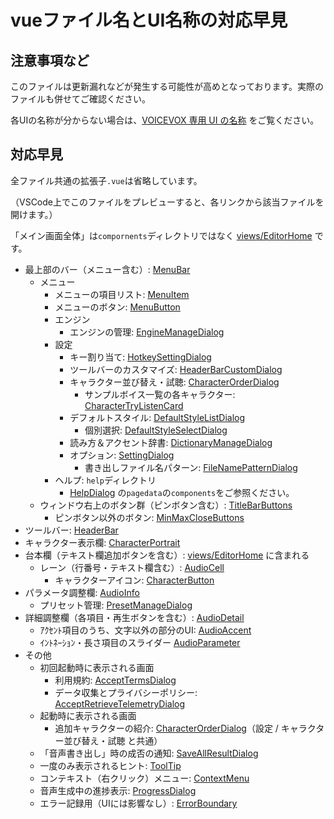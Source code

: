 # vueファイル名とUI名称の対応早見

## 注意事項など

このファイルは更新漏れなどが発生する可能性が高めとなっております。実際のファイルも併せてご確認ください。

各UIの名称が分からない場合は、[VOICEVOX 専用 UI の名称](./UX%E3%83%BBUI%E3%83%87%E3%82%B6%E3%82%A4%E3%83%B3%E3%81%AE%E6%96%B9%E9%87%9D.md#voicevox-専用-ui-の名称) をご覧ください。

## 対応早見

全ファイル共通の拡張子`.vue`は省略しています。

（VSCode上でこのファイルをプレビューすると、各リンクから該当ファイルを開けます。）

「メイン画面全体」は`compornents`ディレクトリではなく [views/EditorHome](../src/views/EditorHome.vue) です。

- 最上部のバー（メニュー含む）: [MenuBar](../src/components/MenuBar.vue)
  - メニュー
    - メニューの項目リスト: [MenuItem](../src/components/MenuItem.vue)
    - メニューのボタン: [MenuButton](../src/components/MenuButton.vue)
    - エンジン
      - エンジンの管理: [EngineManageDialog](../src/components/EngineManageDialog.vue)
    - 設定
      - キー割り当て: [HotkeySettingDialog](../src/components/HotkeySettingDialog.vue)
      - ツールバーのカスタマイズ: [HeaderBarCustomDialog](../src/components/HeaderBarCustomDialog.vue)
      - キャラクター並び替え・試聴: [CharacterOrderDialog](../src/components/CharacterOrderDialog.vue)
        - サンプルボイス一覧の各キャラクター: [CharacterTryListenCard](../src/components/CharacterTryListenCard.vue)
      - デフォルトスタイル: [DefaultStyleListDialog](../src/components/DefaultStyleListDialog.vue)
        - 個別選択: [DefaultStyleSelectDialog](../src/components/DefaultStyleSelectDialog.vue)
      - 読み方＆アクセント辞書: [DictionaryManageDialog](../src/components/DictionaryManageDialog.vue)
      - オプション: [SettingDialog](../src/components/SettingDialog.vue)
        - 書き出しファイル名パターン: [FileNamePatternDialog](../src/components/FileNamePatternDialog.vue)
    - ヘルプ: `help`ディレクトリ
      - [HelpDialog](../src/components/help/HelpDialog.vue) の`pagedata`の`components`をご参照ください。
  - ウィンドウ右上のボタン群（ピンボタン含む）: [TitleBarButtons](../src/components/TitleBarButtons.vue)
    - ピンボタン以外のボタン: [MinMaxCloseButtons](../src/components/MinMaxCloseButtons.vue)
- ツールバー: [HeaderBar](../src/components/HeaderBar.vue)
- キャラクター表示欄: [CharacterPortrait](../src/components/CharacterPortrait.vue)
- 台本欄（テキスト欄追加ボタンを含む）: [views/EditorHome](../src/views/EditorHome.vue) に含まれる
  - レーン（行番号・テキスト欄含む）: [AudioCell](../src/components/AudioCell.vue)
    - キャラクターアイコン: [CharacterButton](../src/components/CharacterButton.vue)
- パラメータ調整欄: [AudioInfo](../src/components/AudioInfo.vue)
  - プリセット管理: [PresetManageDialog](../src/components/PresetManageDialog.vue)
- 詳細調整欄（各項目・再生ボタンを含む）: [AudioDetail](../src/components/AudioDetail.vue)
  - ｱｸｾﾝﾄ項目のうち、文字以外の部分のUI: [AudioAccent](../src/components/AudioAccent.vue)
  - ｲﾝﾄﾈｰｼｮﾝ・長さ項目のスライダー [AudioParameter](../src/components/AudioParameter.vue)
- その他
  - 初回起動時に表示される画面
    - 利用規約: [AcceptTermsDialog](../src/components/AcceptTermsDialog.vue)
    - データ収集とプライバシーポリシー: [AcceptRetrieveTelemetryDialog](../src/components/AcceptRetrieveTelemetryDialog.vue)
  - 起動時に表示される画面
    - 追加キャラクターの紹介: [CharacterOrderDialog](../src/components/CharacterOrderDialog.vue)（設定 / キャラクター並び替え・試聴 と共通）
  - 「音声書き出し」時の成否の通知: [SaveAllResultDialog](../src/components/SaveAllResultDialog.vue)
  - 一度のみ表示されるヒント: [ToolTip](../src/components/ToolTip.vue)
  - コンテキスト（右クリック）メニュー: [ContextMenu](../src/components/ContextMenu.vue)
  - 音声生成中の進捗表示: [ProgressDialog](../src/components/ProgressDialog.vue)
  - エラー記録用（UIには影響なし）: [ErrorBoundary](../src/components/ErrorBoundary.vue)
